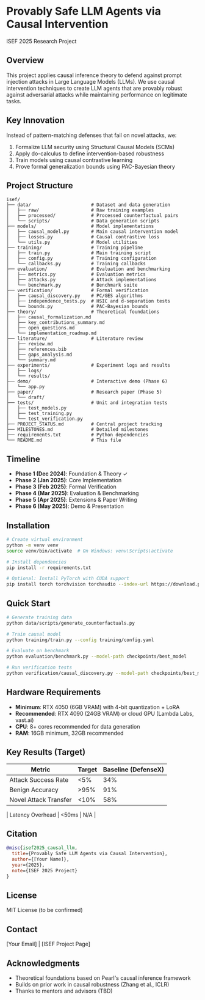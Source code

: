 # Provably Safe LLM Agents via Causal Intervention

ISEF 2025 Research Project

## Overview

This project applies causal inference theory to defend against prompt injection attacks in Large Language Models (LLMs). We use causal intervention techniques to create LLM agents that are provably robust against adversarial attacks while maintaining performance on legitimate tasks.

## Key Innovation

Instead of pattern-matching defenses that fail on novel attacks, we:
1. Formalize LLM security using Structural Causal Models (SCMs)
2. Apply do-calculus to define intervention-based robustness
3. Train models using causal contrastive learning
4. Prove formal generalization bounds using PAC-Bayesian theory

## Project Structure

```
isef/
├── data/                      # Dataset and data generation
│   ├── raw/                   # Raw training examples
│   ├── processed/             # Processed counterfactual pairs
│   └── scripts/               # Data generation scripts
├── models/                    # Model implementations
│   ├── causal_model.py        # Main causal intervention model
│   ├── losses.py              # Causal contrastive loss
│   └── utils.py               # Model utilities
├── training/                  # Training pipeline
│   ├── train.py               # Main training script
│   ├── config.py              # Training configuration
│   └── callbacks.py           # Training callbacks
├── evaluation/                # Evaluation and benchmarking
│   ├── metrics.py             # Evaluation metrics
│   ├── attacks.py             # Attack implementations
│   └── benchmark.py           # Benchmark suite
├── verification/              # Formal verification
│   ├── causal_discovery.py    # PC/GES algorithms
│   ├── independence_tests.py  # HSIC and d-separation tests
│   └── bounds.py              # PAC-Bayesian bounds
├── theory/                    # Theoretical foundations
│   ├── causal_formalization.md
│   ├── key_contributions_summary.md
│   ├── open_questions.md
│   └── implementation_roadmap.md
├── literature/                # Literature review
│   ├── review.md
│   ├── references.bib
│   ├── gaps_analysis.md
│   └── summary.md
├── experiments/               # Experiment logs and results
│   ├── logs/
│   └── results/
├── demo/                      # Interactive demo (Phase 6)
│   └── app.py
├── paper/                     # Research paper (Phase 5)
│   └── draft/
├── tests/                     # Unit and integration tests
│   ├── test_models.py
│   ├── test_training.py
│   └── test_verification.py
├── PROJECT_STATUS.md          # Central project tracking
├── MILESTONES.md              # Detailed milestones
├── requirements.txt           # Python dependencies
└── README.md                  # This file
```

## Timeline

- **Phase 1 (Dec 2024)**: Foundation & Theory ✓
- **Phase 2 (Jan 2025)**: Core Implementation
- **Phase 3 (Feb 2025)**: Formal Verification
- **Phase 4 (Mar 2025)**: Evaluation & Benchmarking
- **Phase 5 (Apr 2025)**: Extensions & Paper Writing
- **Phase 6 (May 2025)**: Demo & Presentation

## Installation

```bash
# Create virtual environment
python -m venv venv
source venv/bin/activate  # On Windows: venv\Scripts\activate

# Install dependencies
pip install -r requirements.txt

# Optional: Install PyTorch with CUDA support
pip install torch torchvision torchaudio --index-url https://download.pytorch.org/whl/cu118
```

## Quick Start

```bash
# Generate training data
python data/scripts/generate_counterfactuals.py

# Train causal model
python training/train.py --config training/config.yaml

# Evaluate on benchmark
python evaluation/benchmark.py --model-path checkpoints/best_model

# Run verification tests
python verification/causal_discovery.py --model-path checkpoints/best_model
```

## Hardware Requirements

- **Minimum**: RTX 4050 (6GB VRAM) with 4-bit quantization + LoRA
- **Recommended**: RTX 4090 (24GB VRAM) or cloud GPU (Lambda Labs, vast.ai)
- **CPU**: 8+ cores recommended for data generation
- **RAM**: 16GB minimum, 32GB recommended

## Key Results (Target)

| Metric | Target | Baseline (DefenseX) |
|--------|--------|---------------------|
| Attack Success Rate | <5% | 34% |
| Benign Accuracy | >95% | 91% |
| Novel Attack Transfer | <10% | 58% |

| Latency Overhead | <50ms | N/A |

## Citation

```bibtex
@misc{isef2025_causal_llm,
  title={Provably Safe LLM Agents via Causal Intervention},
  author={[Your Name]},
  year={2025},
  note={ISEF 2025 Project}
}
```

## License

MIT License (to be confirmed)

## Contact

[Your Email] | [ISEF Project Page]

## Acknowledgments

- Theoretical foundations based on Pearl's causal inference framework
- Builds on prior work in causal robustness (Zhang et al., ICLR)
- Thanks to mentors and advisors (TBD)
